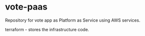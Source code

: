 # vote-paas
Repository for vote app as Platform as Service using AWS services.

terraform - stores the infrastructure code.
